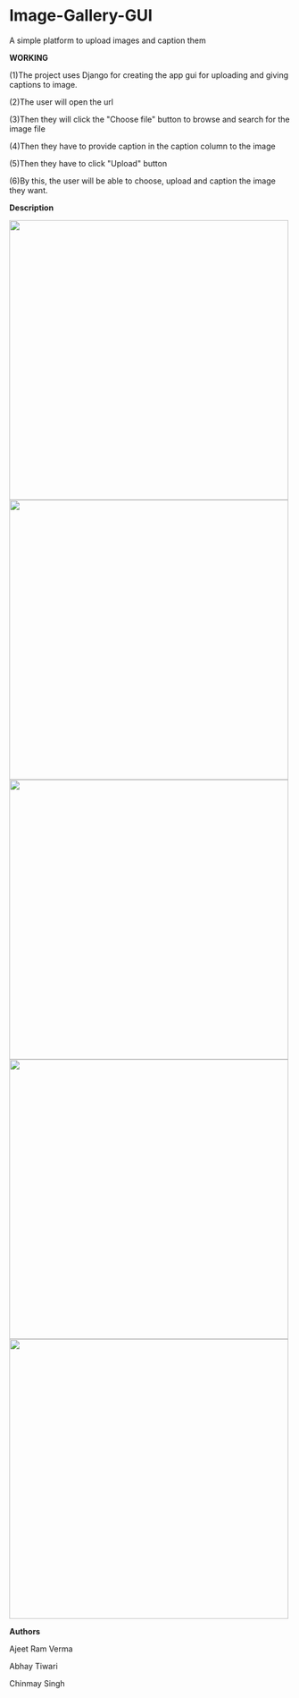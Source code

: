# Image-Gallery-GUI

A simple platform to upload images and caption them

**WORKING**

(1)The project uses Django for creating the app gui for uploading and giving captions to image.

(2)The user will open the url

(3)Then they will click the "Choose file" button to browse and search for the image file

(4)Then they have to provide caption in the caption column to the image

(5)Then they have to click "Upload" button 

(6)By this, the user will be able to choose, upload and caption the image they want.

**Description**


<img src="https://user-images.githubusercontent.com/85982848/122682285-2f52c880-d216-11eb-9473-eedc5464685c.jpeg" width="500" height="500">


<img src="https://user-images.githubusercontent.com/85982848/122682289-34b01300-d216-11eb-9446-fa4e81ab9fde.jpeg" width="500" height="500">


<img src="https://user-images.githubusercontent.com/85982848/122682294-38dc3080-d216-11eb-8353-0fac96555136.jpeg" width="500" height="500">


<img src="https://user-images.githubusercontent.com/85982848/122682303-3f6aa800-d216-11eb-88a4-e4bf72352557.jpeg" width="500" height="500">


<img src="https://user-images.githubusercontent.com/85982848/122682327-56a99580-d216-11eb-861d-6136884e7bd5.jpeg" width="500" height="500">




**Authors**

Ajeet Ram Verma

Abhay Tiwari

Chinmay Singh
